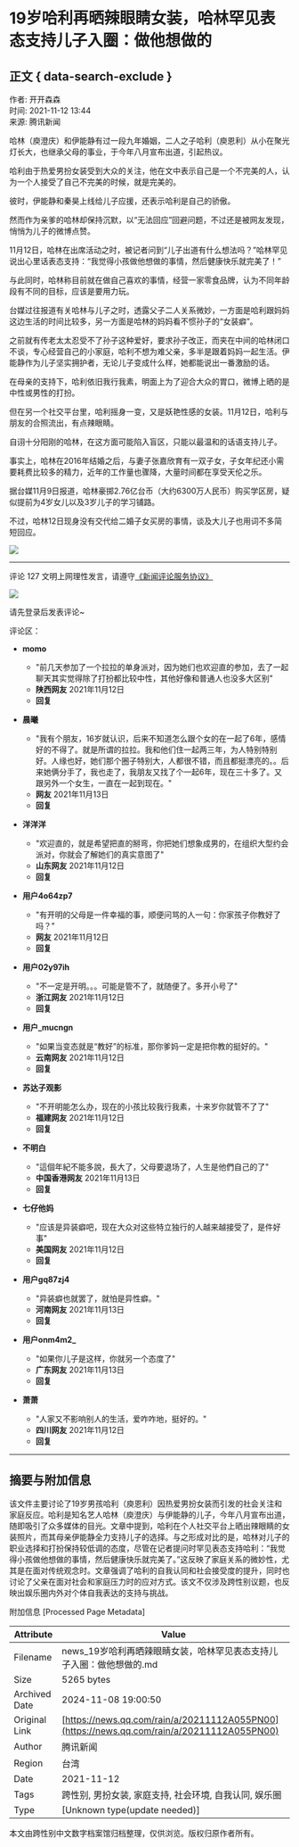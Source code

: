 # 19岁哈利再晒辣眼睛女装，哈林罕见表态支持儿子入圈：做他想做的

## 正文 { data-search-exclude }


作者: 开开森森  
时间: 2021-11-12 13:44  
来源: 腾讯新闻  

哈林（庾澄庆）和伊能静有过一段九年婚姻，二人之子哈利（庾恩利）从小在聚光灯长大，也继承父母的事业，于今年八月宣布出道，引起热议。

哈利由于热爱男扮女装受到大众的关注，他在文中表示自己是一个不完美的人，认为一个人接受了自己不完美的时候，就是完美的。

彼时，伊能静和秦昊上线给儿子应援，还表示哈利是自己的骄傲。

然而作为亲爹的哈林却保持沉默，以“无法回应”回避问题，不过还是被网友发现，悄悄为儿子的微博点赞。

11月12日，哈林在出席活动之时，被记者问到“儿子出道有什么想法吗？”哈林罕见说出心里话表态支持：“我觉得小孩做他想做的事情，然后健康快乐就完美了！”

与此同时，哈林称目前就在做自己喜欢的事情，经营一家零食品牌，认为不同年龄段有不同的目标，应该是要用力玩。

台媒过往报道有关哈林与儿子之时，透露父子二人关系微妙，一方面是哈利跟妈妈这边生活的时间比较多，另一方面是哈林的妈妈看不惯孙子的“女装癖”。

之前就有传老太太忍受不了孙子这种爱好，要求孙子改正，而夹在中间的哈林闭口不谈，专心经营自己的小家庭，哈利不想为难父亲，多半是跟着妈妈一起生活。伊能静作为儿子坚实拥护者，无论儿子变成什么样，她都能说出一番激励的话。

在母亲的支持下，哈利依旧我行我素，明面上为了迎合大众的胃口，微博上晒的是中性或男性的打扮。

但在另一个社交平台里，哈利摇身一变，又是妖艳性感的女装。11月12日，哈利与朋友的合照流出，有点辣眼睛。

自诩十分阳刚的哈林，在这方面可能陷入盲区，只能以最温和的话语支持儿子。

事实上，哈林在2016年结婚之后，与妻子张嘉欣育有一双子女，子女年纪还小需要耗费比较多的精力，近年的工作量也骤降，大量时间都在享受天伦之乐。

据台媒11月9日报道，哈林豪掷2.76亿台币（大约6300万人民币）购买学区房，疑似提前为4岁女儿以及3岁儿子的学习铺路。

不过，哈林12日现身没有交代给二婚子女买房的事情，谈及大儿子也用词不多简短回应。

![](https://inews.gtimg.com/newsapp_bt/0/1012205723968_6694/0)

---

评论 127 文明上网理性发言，请遵守[《新闻评论服务协议》](https://new.qq.com/static/coralinfo.htm)

![](http://inews.gtimg.com/newsapp_ls/0/12597139796/0)

请先登录后发表评论~

评论区：

- **momo**
  - "前几天参加了一个拉拉的单身派对，因为她们也欢迎直的参加，去了一起聊天其实觉得除了打扮都比较中性，其他好像和普通人也没多大区别"
  - **陕西网友** 2021年11月12日 
  - **回复**

- **晨曦**
  - "我有个朋友，16岁就认识，后来不知道怎么跟个女的在一起了6年，感情好的不得了。就是所谓的拉拉。我和他们住一起两三年，为人特别特别好。人缘也好，她们那个圈子特别大，人都很不错，而且都挺漂亮的。。后来她俩分手了，我也走了，我朋友又找了个一起6年，现在三十多了。又跟另外一个女生，一直在一起到现在。"
  - **网友** 2021年11月13日 
  - **回复**

- **洋洋洋**
  - "欢迎直的，就是希望把直的掰弯，你把她们想象成男的，在组织大型约会派对，你就会了解她们的真实意图了"
  - **山东网友** 2021年11月12日 
  - **回复**

- **用户4o64zp7**
  - "有开明的父母是一件幸福的事，顺便问骂的人一句：你家孩子你教好了吗？"
  - **网友** 2021年11月12日 
  - **回复**

- **用户02y97ih**
  - "不一定是开明。。。可能是管不了，就随便了。多开小号了"
  - **浙江网友** 2021年11月12日 
  - **回复**

- **用户\_mucngn**
  - "如果当变态就是“教好”的标准，那你爹妈一定是把你教的挺好的。"
  - **云南网友** 2021年11月12日 
  - **回复**

- **苏达子观影**
  - "不开明能怎么办，现在的小孩比较我行我素，十来岁你就管不了了"
  - **福建网友** 2021年11月12日 
  - **回复**

- **不明白**
  - "這個年紀不能多說，長大了，父母要退场了，人生是他們自己的了"
  - **中国香港网友** 2021年11月13日 
  - **回复**

- **七仔他妈**
  - "应该是异装癖吧，现在大众对这些特立独行的人越来越接受了，是件好事"
  - **美国网友** 2021年11月12日 
  - **回复**

- **用户gq87zj4**
  - "异装癖也就罢了，就怕是异性癖。"
  - **河南网友** 2021年11月13日 
  - **回复**

- **用户onm4m2\_**
  - "如果你儿子是这样，你就另一个态度了"
  - **广东网友** 2021年11月13日 
  - **回复**

- **萧萧**
  - "人家又不影响别人的生活，爱咋咋地，挺好的。"
  - **四川网友** 2021年11月12日 
  - **回复**

---

## 摘要与附加信息

<!-- tcd_abstract -->
该文件主要讨论了19岁男孩哈利（庾恩利）因热爱男扮女装而引发的社会关注和家庭反应。哈利是知名艺人哈林（庾澄庆）与伊能静的儿子，今年八月宣布出道，随即吸引了众多媒体的目光。文章中提到，哈利在个人社交平台上晒出辣眼睛的女装照片，而其母亲伊能静全力支持儿子的选择。与之形成对比的是，哈林对儿子的职业选择和打扮保持较低调的态度，尽管在记者提问时罕见表态支持哈利：“我觉得小孩做他想做的事情，然后健康快乐就完美了。”这反映了家庭关系的微妙性，尤其是在面对传统观念时。文章强调了哈利的自我认同和社会接受度的提升，同时也讨论了父亲在面对社会和家庭压力时的应对方式。该文不仅涉及跨性别议题，也反映出娱乐圈内外对个体自我表达的支持与挑战。
<!-- tcd_abstract_end -->

附加信息 [Processed Page Metadata]

| Attribute       | Value                                  |
|-----------------|----------------------------------------|
| Filename        | news_19岁哈利再晒辣眼睛女装，哈林罕见表态支持儿子入圈：做他想做的.md                             |
| Size            | 5265 bytes                           |
| Archived Date   | 2024-11-08 19:00:50                             |
| Original Link   | [https://news.qq.com/rain/a/20211112A055PN00](https://news.qq.com/rain/a/20211112A055PN00)                       |
| Author          | 腾讯新闻                               |
| Region          | 台湾                               |
| Date            | 2021-11-12                                 |
| Tags            | 跨性别, 男扮女装, 家庭支持, 社会环境, 自我认同, 娱乐圈                                 |
| Type            | [Unknown type(update needed)]                                 |
<!-- tcd_table_end -->

本文由跨性别中文数字档案馆归档整理，仅供浏览。版权归原作者所有。
